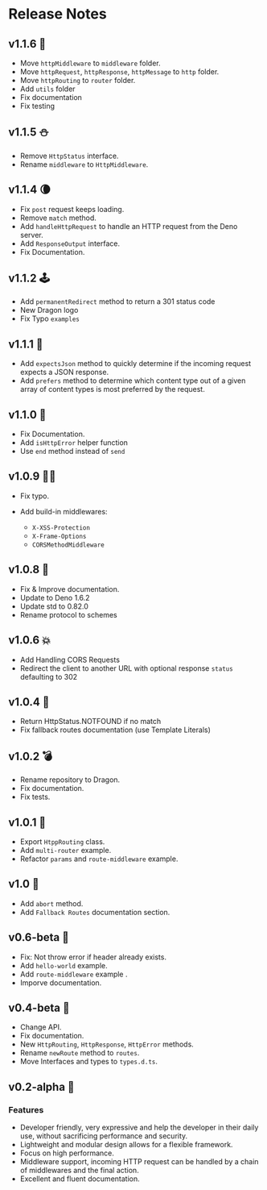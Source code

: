 # Release Notes

## v1.1.6 🎃

- Move `httpMiddleware` to `middleware` folder.
- Move `httpRequest`, `httpResponse`, `httpMessage` to `http` folder.
- Move `httpRouting` to `router` folder.
- Add `utils` folder
- Fix documentation
- Fix testing

## v1.1.5 ⛄

- Remove `HttpStatus` interface.
- Rename `middleware` to `HttpMiddleware`.

## v1.1.4 🌘

- Fix `post` request keeps loading.
- Remove `match` method.
- Add `handleHttpRequest` to handle an HTTP request from the Deno server.
- Add `ResponseOutput` interface.
- Fix Documentation.


## v1.1.2 🕹

- Add `permanentRedirect` method to return a 301 status code
- New Dragon logo
- Fix Typo `examples`

## v1.1.1 🚣

- Add `expectsJson` method to quickly determine if the incoming request expects
  a JSON response.
- Add `prefers` method to determine which content type out of a given array of
  content types is most preferred by the request.


## v1.1.0 🧞

- Fix Documentation.
- Add `isHttpError` helper function
- Use `end` method instead of `send`

## v1.0.9 🧙‍♂️

- Fix typo.
- Add build-in middlewares:

  - `X-XSS-Protection`
  - `X-Frame-Options`
  - `CORSMethodMiddleware`

## v1.0.8 🎃

- Fix & Improve documentation.
- Update to Deno 1.6.2
- Update std to 0.82.0
- Rename protocol to schemes

## v1.0.6 💥

- Add Handling CORS Requests
- Redirect the client to another URL with optional response `status` defaulting
  to 302

## v1.0.4 🎄

- Return HttpStatus.NOTFOUND if no match
- Fix fallback routes documentation (use Template Literals)

## v1.0.2 💣

- Rename repository to Dragon.
- Fix documentation.
- Fix tests.

## v1.0.1 💨

- Export `HtppRouting` class.
- Add `multi-router` example.
- Refactor `params` and `route-middleware` example.

## v1.0 🧬

- Add `abort` method.
- Add `Fallback Routes` documentation section.

## v0.6-beta 🍄

- Fix: Not throw error if header already exists.
- Add `hello-world` example.
- Add `route-middleware` example .
- Imporve documentation.

## v0.4-beta 🌋

- Change API.
- Fix documentation.
- New `HttpRouting`, `HttpResponse`, `HttpError` methods.
- Rename `newRoute` method to `routes`.
- Move Interfaces and types to `types.d.ts`.

## v0.2-alpha 🤖

### Features

- Developer friendly, very expressive and help the developer in their daily use,
  without sacrificing performance and security.
- Lightweight and modular design allows for a flexible framework.
- Focus on high performance.
- Middleware support, incoming HTTP request can be handled by a chain of
  middlewares and the final action.
- Excellent and fluent documentation.